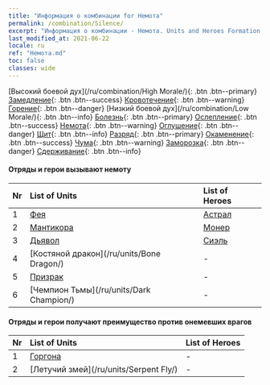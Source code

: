```yaml
---
title: "Информация о комбинации for Немота"
permalink: /combination/Silence/
excerpt: "Информация о комбинации - Немота. Units and Heroes Formation."
last_modified_at: 2021-06-22
locale: ru
ref: "Немота.md"
toc: false
classes: wide
---
```


  [Высокий боевой дух](/ru/combination/High Morale/){: .btn .btn--primary} [Замедление](/ru/combination/Slow/){: .btn .btn--success} [Кровотечение](/ru/combination/Bleeding/){: .btn .btn--warning} [Горение](/ru/combination/Burning/){: .btn .btn--danger} [Низкий боевой дух](/ru/combination/Low Morale/){: .btn .btn--info} [Болезнь](/ru/combination/Disease/){: .btn .btn--primary} [Ослепление](/ru/combination/Blind/){: .btn .btn--success} [Немота](/ru/combination/Silence/){: .btn .btn--warning} [Оглушение](/ru/combination/Stun/){: .btn .btn--danger} [Щит](/ru/combination/Shield/){: .btn .btn--info} [Разряд](/ru/combination/Static/){: .btn .btn--primary} [Окаменение](/ru/combination/Petrify/){: .btn .btn--success} [Чума](/ru/combination/Plague/){: .btn .btn--warning} [Заморозка](/ru/combination/Freeze/){: .btn .btn--danger} [Сдерживание](/ru/combination/Deterrence/){: .btn .btn--info} 


#### Отряды и герои вызывают немоту

  | Nr |  List of Units  | List of Heroes | 
  |:---|:----------------|:---------------| 
  | 1 | [Фея](/ru/units/Sprite/) | [Астрал](/ru/heroes/Astral/) |
  | 2 | [Мантикора](/ru/units/Manticore/) | [Монер](/ru/heroes/Monere/) |
  | 3 | [Дьявол](/ru/units/Devil/) | [Сиэль](/ru/heroes/Ciele/) |
  | 4 | [Костяной дракон](/ru/units/Bone Dragon/) | - |
  | 5 | [Призрак](/ru/units/Wight/) | - |
  | 6 | [Чемпион Тьмы](/ru/units/Dark Champion/) | - |


#### Отряды и герои получают преимущество против онемевших врагов

  | Nr |  List of Units  | List of Heroes | 
  |:---|:----------------|:---------------| 
  | 1 | [Горгона](/ru/units/Gorgon/) | - |
  | 2 | [Летучий змей](/ru/units/Serpent Fly/) | - |
